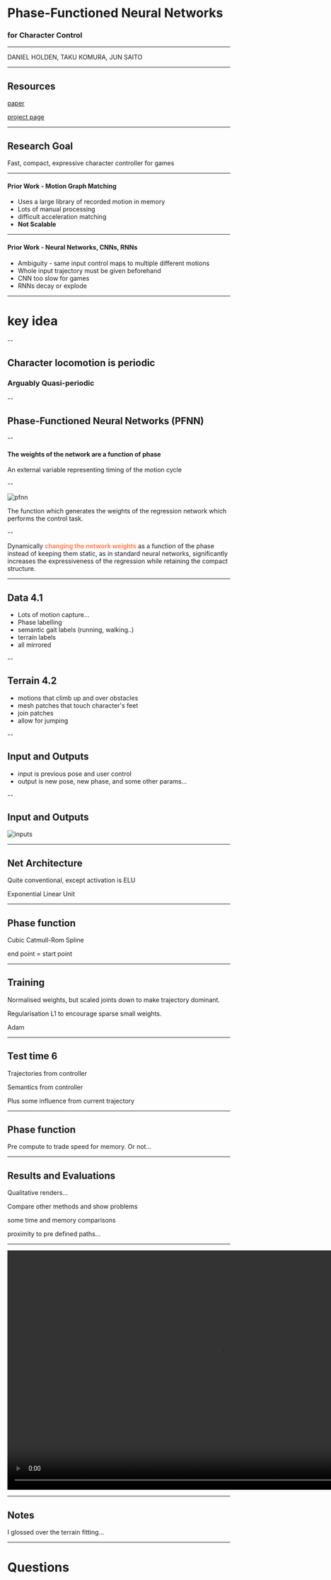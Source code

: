 
# Phase-Functioned Neural Networks 
### for Character Control

---

DANIEL HOLDEN, TAKU KOMURA, JUN SAITO

---

## Resources

[paper](https://www.pure.ed.ac.uk/ws/files/35467734/phasefunction.pdf)

[project page](http://theorangeduck.com/page/phase-functioned-neural-networks-character-control)


---

## Research Goal

Fast, compact, expressive character controller for games

---

#### Prior Work  - Motion Graph Matching 

- Uses a large library of recorded motion in memory
- Lots of manual processing
- difficult acceleration matching
- **Not Scalable**

---

#### Prior Work - Neural Networks, CNNs, RNNs

- Ambiguity - same input control maps to multiple different motions
- Whole input trajectory must be given beforehand
- CNN too slow for games
- RNNs decay or explode

---

# key idea

--

## Character locomotion is periodic

### Arguably Quasi-periodic

--

## Phase-Functioned Neural Networks (PFNN)

--

#### The weights of the network are a function of phase

An external variable representing timing of the motion cycle

--

![pfnn](assets/fig2.jpg)

The function which generates the weights of the regression network which performs the control task.

--

Dynamically <span style="color:coral">**changing the network weights** </span> 
as a function of the phase instead of keeping them static, as 
in standard neural networks, significantly increases 
the expressiveness of the regression while retaining the compact structure.

---

## Data 4.1

- Lots of motion capture...
- Phase labelling
- semantic gait labels (running, walking..)
- terrain labels
- all mirrored

--

## Terrain 4.2

- motions that climb up and over obstacles
- mesh patches that touch character's feet
- join patches
- allow for jumping

--

## Input and Outputs

- input is previous pose and user control
- output is new pose, new phase, and some other params...

--

## Input and Outputs

![inputs](assets/input_output.jpg)

---

## Net Architecture

Quite conventional, except activation is ELU

Exponential Linear Unit

---

## Phase function

Cubic Catmull-Rom Spline

end point = start point

---

## Training

Normalised weights, but scaled joints down to make trajectory dominant.

Regularisation L1 to encourage sparse small weights.

Adam

---

## Test time 6

Trajectories from controller

Semantics from controller

Plus some influence from current trajectory 

---

## Phase function

Pre compute to trade speed for memory.
Or not...

---

## Results and Evaluations

Qualitative renders... 

Compare other methods and show problems

some time and memory comparisons

proximity to pre defined paths...

---

<video width="960" height="540" controls="controls">
  <source 
  src="http://theorangeduck.com/media/uploads/other_stuff/phasefunction.mov" type="video/mp4">
</video>

---


## Notes

I glossed over the terrain fitting...

---

# Questions

